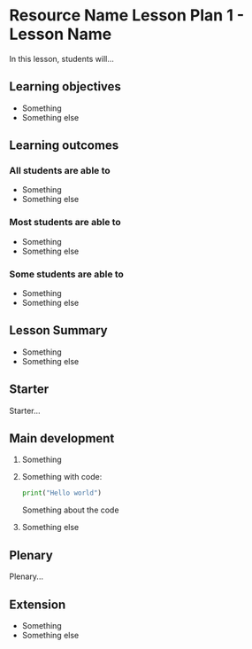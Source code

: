 # Resource Name Lesson Plan 1 - Lesson Name

In this lesson, students will...

## Learning objectives

- Something
- Something else

## Learning outcomes

### All students are able to

- Something
- Something else

### Most students are able to

- Something
- Something else

### Some students are able to

- Something
- Something else

## Lesson Summary

- Something
- Something else

## Starter

Starter...

## Main development

1. Something

1. Something with code:

    ```python
    print("Hello world")
    ```

    Something about the code

1. Something else

## Plenary

Plenary...

## Extension

- Something
- Something else
